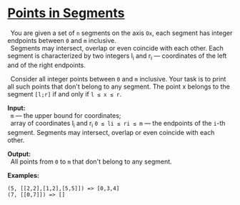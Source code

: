 # [Points in Segments](https://www.codewars.com/kata/points-in-segments "https://www.codewars.com/kata/5baa25f3246d071df90002b7")

&ensp;You are given a set of `n` segments on the axis `Ox`, each segment has integer endpoints between `0` and `m` inclusive.<br>
&ensp;Segments may intersect, overlap or even coincide with each other. Each segment is characterized by two integers l<sub>i</sub> and r<sub>i</sub> — coordinates of the left and of the right endpoints.

&ensp;Consider all integer points between `0` and `m` inclusive. Your task is to print all such points that don't belong to any segment. The point x belongs to the segment `[l;r]` if and only if `l ≤ x ≤ r`.

**Input:**<br>
&ensp;`m` — the upper bound for coordinates;<br>
&ensp;array of coordinates l<sub>i</sub> and r<sub>i</sub> `0 ≤ li ≤ ri ≤ m` — the endpoints of the `i`-th segment. Segments may intersect, overlap or even coincide with each other.

**Output:**<br>
&ensp;All points from `0` to `m` that don't belong to any segment.

**Examples:**
```
(5, [[2,2],[1,2],[5,5]]) => [0,3,4]
(7, [[0,7]]) => []
```
